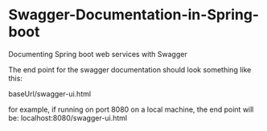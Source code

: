 # Swagger-Documentation-in-Spring-boot
Documenting Spring boot web services with Swagger 

The end point for the swagger documentation should look something like this:

baseUrl/swagger-ui.html

for example, if running on port 8080 on a local machine, the end point will be: localhost:8080/swagger-ui.html
